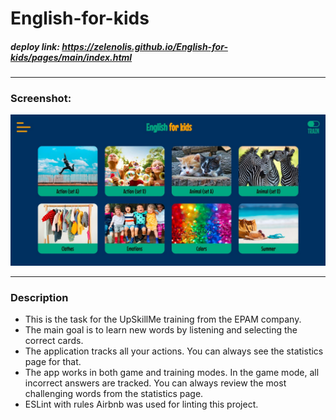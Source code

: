 # English-for-kids

##### deploy link: https://zelenolis.github.io/English-for-kids/pages/main/index.html
___
### Screenshot:
![screenshot](https://github.com/zelenolis/English-for-kids/blob/main/assets/image/screen.jpg?raw=true)
___
### Description

- This is the task for the UpSkillMe training from the EPAM company.
- The main goal is to learn new words by listening and selecting the correct cards.
- The application tracks all your actions. You can always see the statistics page for that.
- The app works in both game and training modes. In the game mode, all incorrect answers are tracked. You can always review the most challenging words from the statistics page.
- ESLint with rules Airbnb was used for linting this project.

